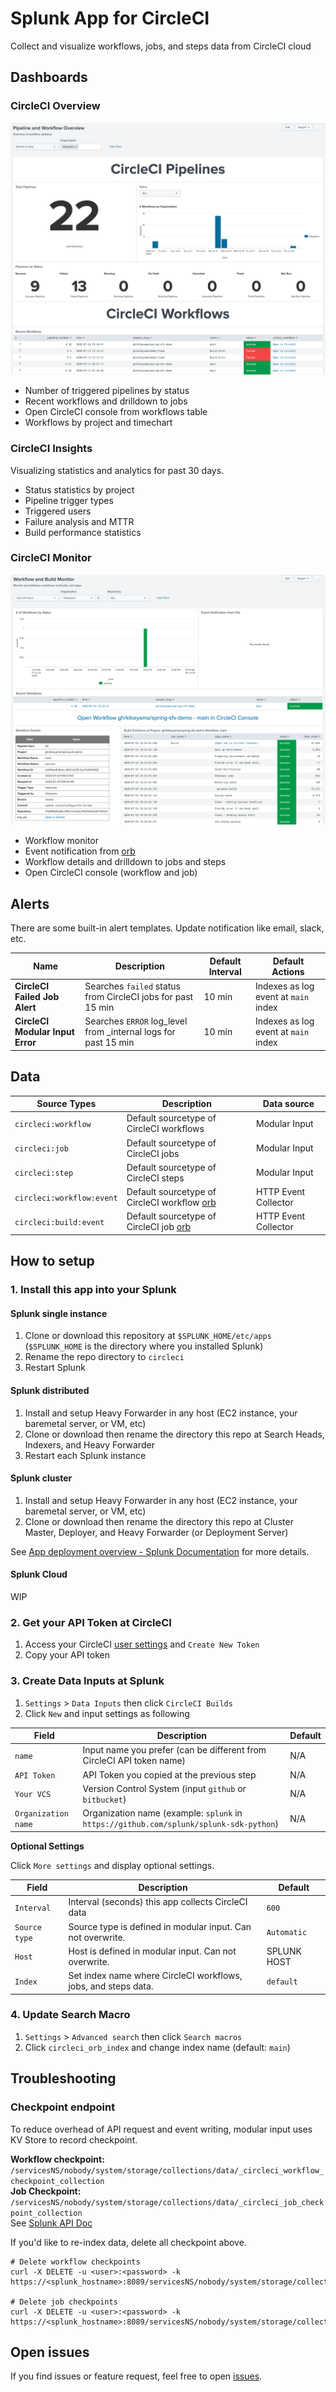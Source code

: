 # Splunk App for CircleCI

Collect and visualize workflows, jobs, and steps data from CircleCI cloud  

## Dashboards

### CircleCI Overview

![Pipeline and Workflow Overview](img/splunk_circleci_overview.png)  
  
- Number of triggered pipelines by status
- Recent workflows and drilldown to jobs
- Open CircleCI console from workflows table
- Workflows by project and timechart

### CircleCI Insights

Visualizing statistics and analytics for past 30 days.

- Status statistics by project
- Pipeline trigger types
- Triggered users
- Failure analysis and MTTR
- Build performance statistics

### CircleCI Monitor

![Workflow and Build Monitor](img/splunk_circleci_monitor.png)  
  
- Workflow monitor
- Event notification from [orb](https://circleci.com/orbs/registry/orb/kikeyama/splunk)
- Workflow details and drilldown to jobs and steps
- Open CircleCI console (workflow and job)

## Alerts

There are some built-in alert templates. Update notification like email, slack, etc.

Name | Description | Default Interval | Default Actions
-----|-------------|------------------|----------------
**CircleCI Failed Job Alert** | Searches `failed` status from CircleCI jobs for past 15 min | 10 min | Indexes as log event at `main` index
**CircleCI Modular Input Error** | Searches `ERROR` log_level from _internal logs for past 15 min | 10 min | Indexes as log event at `main` index

## Data

Source Types | Description | Data source
-------------|-------------|------------
`circleci:workflow` | Default sourcetype of CircleCI workflows | Modular Input
`circleci:job` | Default sourcetype of CircleCI jobs | Modular Input
`circleci:step` | Default sourcetype of CircleCI steps | Modular Input
`circleci:workflow:event` | Default sourcetype of CircleCI workflow [orb](https://circleci.com/orbs/registry/orb/kikeyama/splunk) | HTTP Event Collector
`circleci:build:event` | Default sourcetype of CircleCI job [orb](https://circleci.com/orbs/registry/orb/kikeyama/splunk) | HTTP Event Collector

## How to setup

### 1. Install this app into your Splunk

#### Splunk single instance

1. Clone or download this repository at `$SPLUNK_HOME/etc/apps` (`$SPLUNK_HOME` is the directory where you installed Splunk)
2. Rename the repo directory to `circleci`
3. Restart Splunk

#### Splunk distributed

1. Install and setup Heavy Forwarder in any host (EC2 instance, your baremetal server, or VM, etc)
2. Clone or download then rename the directory this repo at Search Heads, Indexers, and Heavy Forwarder
3. Restart each Splunk instance

#### Splunk cluster

1. Install and setup Heavy Forwarder in any host (EC2 instance, your baremetal server, or VM, etc)
2. Clone or download then rename the directory this repo at Cluster Master, Deployer, and Heavy Forwarder (or Deployment Server)

See [App deployment overview - Splunk Documentation](https://docs.splunk.com/Documentation/Splunk/latest/Admin/Deployappsandadd-ons) for more details.

#### Splunk Cloud

WIP

### 2. Get your API Token at CircleCI

1. Access your CircleCI [user settings](https://app.circleci.com/settings/user/tokens) and `Create New Token`
2. Copy your API token

### 3. Create Data Inputs at Splunk

1. `Settings` > `Data Inputs` then click `CircleCI Builds`
2. Click `New` and input settings as following 

Field | Description | Default
------|-------------|--------
`name` | Input name you prefer (can be different from CircleCI API token name) | N/A
`API Token` | API Token you copied at the previous step | N/A
`Your VCS` | Version Control System (input `github` or `bitbucket`) | N/A
`Organization name` | Organization name (example: `splunk` in `https://github.com/splunk/splunk-sdk-python`) | N/A

__Optional Settings__

Click `More settings` and display optional settings.

Field | Description | Default
------|-------------|--------
`Interval` | Interval (seconds) this app collects CircleCI data | `600`
`Source type` | Source type is defined in modular input. Can not overwrite. | `Automatic`
`Host` | Host is defined in modular input. Can not overwrite. | SPLUNK HOST
`Index` | Set index name where CircleCI workflows, jobs, and steps data. | `default`


### 4. Update Search Macro

1. `Settings` > `Advanced search` then click `Search macros`
2. Click `circleci_orb_index` and change index name (default: `main`)

## Troubleshooting

### Checkpoint endpoint

To reduce overhead of API request and event writing, modular input uses KV Store to record checkpoint.  

**Workflow checkpoint:** `/servicesNS/nobody/system/storage/collections/data/_circleci_workflow_checkpoint_collection`  
**Job Checkpoint:** `/servicesNS/nobody/system/storage/collections/data/_circleci_job_checkpoint_collection`  
See [Splunk API Doc](https://docs.splunk.com/Documentation/Splunk/8.0.5/RESTREF/RESTkvstore)

If you'd like to re-index data, delete all checkpoint above.  

```
# Delete workflow checkpoints
curl -X DELETE -u <user>:<password> -k https://<splunk_hostname>:8089/servicesNS/nobody/system/storage/collections/data/_circleci_workflow_checkpoint_collection

# Delete job checkpoints
curl -X DELETE -u <user>:<password> -k https://<splunk_hostname>:8089/servicesNS/nobody/system/storage/collections/data/_circleci_job_checkpoint_collection
```

## Open issues

If you find issues or feature request, feel free to open [issues](https://github.com/kikeyama/splunk-circleci-app/issues).
